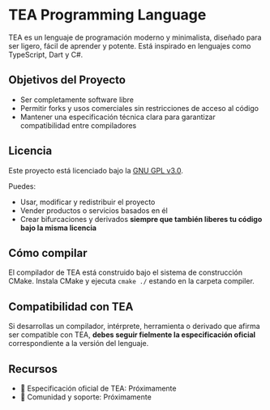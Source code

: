 # TEA Programming Language

TEA es un lenguaje de programación moderno y minimalista, diseñado para ser ligero, fácil de aprender y potente. Está inspirado en lenguajes como TypeScript, Dart y C#.

## Objetivos del Proyecto

- Ser completamente software libre
- Permitir forks y usos comerciales sin restricciones de acceso al código
- Mantener una especificación técnica clara para garantizar compatibilidad entre compiladores

## Licencia

Este proyecto está licenciado bajo la [GNU GPL v3.0](LICENSE).

Puedes:

- Usar, modificar y redistribuir el proyecto
- Vender productos o servicios basados en él
- Crear bifurcaciones y derivados **siempre que también liberes tu código bajo la misma licencia**

## Cómo compilar

El compilador de TEA está construido bajo el sistema de construcción CMake. Instala CMake y ejecuta `cmake ./` estando en la carpeta compiler.

## Compatibilidad con TEA

Si desarrollas un compilador, intérprete, herramienta o derivado que afirma ser compatible con TEA, **debes seguir fielmente la especificación oficial** correspondiente a la versión del lenguaje.

## Recursos

- 📘 Especificación oficial de TEA: Próximamente
- 💬 Comunidad y soporte: Próximamente
